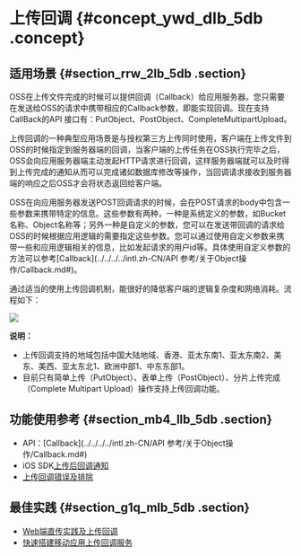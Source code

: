 # 上传回调 {#concept_ywd_dlb_5db .concept}

## 适用场景 {#section_rrw_2lb_5db .section}

OSS在上传文件完成的时候可以提供回调（Callback）给应用服务器。您只需要在发送给OSS的请求中携带相应的Callback参数，即能实现回调。现在支持CallBack的API 接口有：PutObject、PostObject、CompleteMultipartUpload。

上传回调的一种典型应用场景是与授权第三方上传同时使用，客户端在上传文件到OSS的时候指定到服务器端的回调，当客户端的上传任务在OSS执行完毕之后，OSS会向应用服务器端主动发起HTTP请求进行回调，这样服务器端就可以及时得到上传完成的通知从而可以完成诸如数据库修改等操作，当回调请求接收到服务器端的响应之后OSS才会将状态返回给客户端。

OSS在向应用服务器发送POST回调请求的时候，会在POST请求的body中包含一些参数来携带特定的信息。这些参数有两种，一种是系统定义的参数，如Bucket名称、Object名称等；另外一种是自定义的参数，您可以在发送带回调的请求给OSS的时候根据应用逻辑的需要指定这些参数。您可以通过使用自定义参数来携带一些和应用逻辑相关的信息，比如发起请求的用户id等。具体使用自定义参数的方法可以参考[Callback](../../../../intl.zh-CN/API 参考/关于Object操作/Callback.md#)。

通过适当的使用上传回调机制，能很好的降低客户端的逻辑复杂度和网络消耗。流程如下：

![](http://static-aliyun-doc.oss-cn-hangzhou.aliyuncs.com/assets/img/4366/15433865071064_zh-CN.jpg)

**说明：** 

-   上传回调支持的地域包括中国大陆地域、香港、亚太东南1、亚太东南2、美东、美西、亚太东北1、欧洲中部1、中东东部1。
-   目前只有简单上传（PutObject）、表单上传（PostObject）、分片上传完成（Complete Multipart Upload）操作支持上传回调功能。

## 功能使用参考 {#section_mb4_llb_5db .section}

-   API：[Callback](../../../../intl.zh-CN/API 参考/关于Object操作/Callback.md#)
-   iOS SDK[上传后回调通知](https://www.alibabacloud.com/help/doc-detail/32060.htm)
-   [上传回调错误及排除](../../../../intl.zh-CN/常见错误排除/上传回调错误及排除.md#)

## 最佳实践 {#section_g1q_mlb_5db .section}

-   [Web端直传实践及上传回调](../../../../intl.zh-CN/最佳实践/Web端直传实践/Web端直传实践简介.md#)
-   [快速搭建移动应用上传回调服务](../../../../intl.zh-CN/最佳实践/移动应用端直传实践/快速搭建移动应用上传回调服务.md#)

